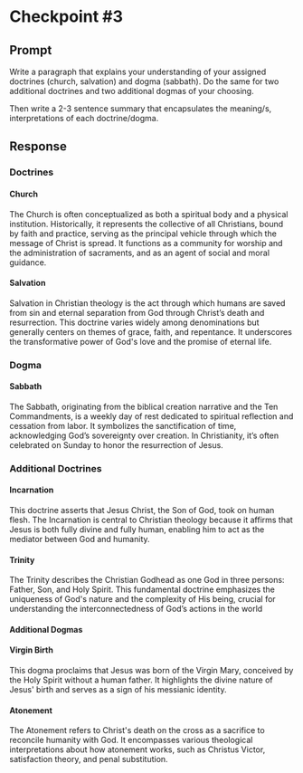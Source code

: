 # Checkpoint #3

## Prompt

Write a paragraph that explains your understanding of your assigned doctrines (church, salvation) and dogma (sabbath). Do the same for two additional doctrines and two additional dogmas of your choosing.

Then write a 2-3 sentence summary that encapsulates the meaning/s, interpretations of each doctrine/dogma.

## Response

### Doctrines

#### Church
The Church is often conceptualized as both a spiritual body and a physical institution. Historically, it represents the collective of all Christians, bound by faith and practice, serving as the principal vehicle through which the message of Christ is spread. It functions as a community for worship and the administration of sacraments, and as an agent of social and moral guidance.

#### Salvation
Salvation in Christian theology is the act through which humans are saved from sin and eternal separation from God through Christ’s death and resurrection. This doctrine varies widely among denominations but generally centers on themes of grace, faith, and repentance. It underscores the transformative power of God's love and the promise of eternal life.

### Dogma

#### Sabbath

The Sabbath, originating from the biblical creation narrative and the Ten Commandments, is a weekly day of rest dedicated to spiritual reflection and cessation from labor. It symbolizes the sanctification of time, acknowledging God’s sovereignty over creation. In Christianity, it’s often celebrated on Sunday to honor the resurrection of Jesus.

### Additional Doctrines

#### Incarnation

This doctrine asserts that Jesus Christ, the Son of God, took on human flesh. The Incarnation is central to Christian theology because it affirms that Jesus is both fully divine and fully human, enabling him to act as the mediator between God and humanity.

#### Trinity

The Trinity describes the Christian Godhead as one God in three persons: Father, Son, and Holy Spirit. This fundamental doctrine emphasizes the uniqueness of God's nature and the complexity of His being, crucial for understanding the interconnectedness of God’s actions in the world

#### Additional Dogmas

#### Virgin Birth

This dogma proclaims that Jesus was born of the Virgin Mary, conceived by the Holy Spirit without a human father. It highlights the divine nature of Jesus' birth and serves as a sign of his messianic identity.

#### Atonement

The Atonement refers to Christ's death on the cross as a sacrifice to reconcile humanity with God. It encompasses various theological interpretations about how atonement works, such as Christus Victor, satisfaction theory, and penal substitution.